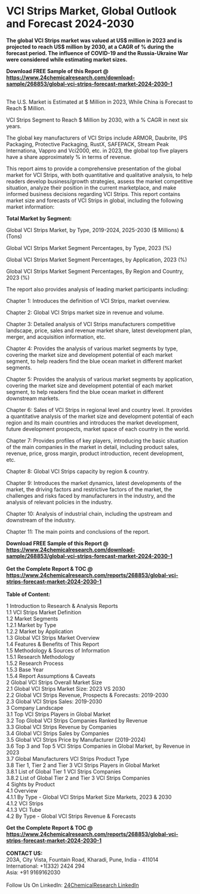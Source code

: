 <h1>VCI Strips Market, Global Outlook and Forecast 2024-2030</h1><p><strong>The global VCI Strips market was valued at US$ million in 2023 and is projected to reach US$ million by 2030, at a CAGR of % during the forecast period. The influence of COVID-19 and the Russia-Ukraine War were considered while estimating market sizes.</strong></p><p>
</p><p></p><div><b>Download FREE Sample of this Report @ 
            <a href="https://www.24chemicalresearch.com/download-sample/268853/global-vci-strips-forecast-market-2024-2030-1">
            https://www.24chemicalresearch.com/download-sample/268853/global-vci-strips-forecast-market-2024-2030-1</a></b></div><br><p>
The U.S. Market is Estimated at $ Million in 2023, While China is Forecast to Reach $ Million.</p><p>
VCI Strips Segment to Reach $ Million by 2030, with a % CAGR in next six years.</p><p>
The global key manufacturers of VCI Strips include ARMOR, Daubrite, IPS Packaging, Protective Packaging, RustX, SAFEPACK, Stream Peak Internationa, Vappro and Vci2000, etc. in 2023, the global top five players have a share approximately % in terms of revenue.</p><p>
This report aims to provide a comprehensive presentation of the global market for VCI Strips, with both quantitative and qualitative analysis, to help readers develop business/growth strategies, assess the market competitive situation, analyze their position in the current marketplace, and make informed business decisions regarding VCI Strips. This report contains market size and forecasts of VCI Strips in global, including the following market information:</p><p>
</p><p>
<strong>Total Market by Segment:</strong></p><p>
Global VCI Strips Market, by Type, 2019-2024, 2025-2030 ($ Millions) &amp; (Tons)</p><p>
Global VCI Strips Market Segment Percentages, by Type, 2023 (%)</p><p>
</p><p>
Global VCI Strips Market Segment Percentages, by Application, 2023 (%)</p><p>
</p><p>
Global VCI Strips Market Segment Percentages, By Region and Country, 2023 (%)</p><p>
</p><p>
The report also provides analysis of leading market participants including:</p><p>
</p><p>
</p><p>
Chapter 1: Introduces the definition of VCI Strips, market overview.</p><p>
Chapter 2: Global VCI Strips market size in revenue and volume.</p><p>
Chapter 3: Detailed analysis of VCI Strips manufacturers competitive landscape, price, sales and revenue market share, latest development plan, merger, and acquisition information, etc.</p><p>
Chapter 4: Provides the analysis of various market segments by type, covering the market size and development potential of each market segment, to help readers find the blue ocean market in different market segments.</p><p>
Chapter 5: Provides the analysis of various market segments by application, covering the market size and development potential of each market segment, to help readers find the blue ocean market in different downstream markets.</p><p>
Chapter 6: Sales of VCI Strips in regional level and country level. It provides a quantitative analysis of the market size and development potential of each region and its main countries and introduces the market development, future development prospects, market space of each country in the world.</p><p>
Chapter 7: Provides profiles of key players, introducing the basic situation of the main companies in the market in detail, including product sales, revenue, price, gross margin, product introduction, recent development, etc.</p><p>
Chapter 8: Global VCI Strips capacity by region &amp; country.</p><p>
Chapter 9: Introduces the market dynamics, latest developments of the market, the driving factors and restrictive factors of the market, the challenges and risks faced by manufacturers in the industry, and the analysis of relevant policies in the industry.</p><p>
Chapter 10: Analysis of industrial chain, including the upstream and downstream of the industry.</p><p>
Chapter 11: The main points and conclusions of the report.</p><div><b>Download FREE Sample of this Report @ 
            <a href="https://www.24chemicalresearch.com/download-sample/268853/global-vci-strips-forecast-market-2024-2030-1">
            https://www.24chemicalresearch.com/download-sample/268853/global-vci-strips-forecast-market-2024-2030-1</a></b></div><br><div><b>Get the Complete Report & TOC @ 
            <a href="https://www.24chemicalresearch.com/reports/268853/global-vci-strips-forecast-market-2024-2030-1">
            https://www.24chemicalresearch.com/reports/268853/global-vci-strips-forecast-market-2024-2030-1</a></b></div><br>
            <b>Table of Content:</b><p>1 Introduction to Research & Analysis Reports<br />
    1.1 VCI Strips Market Definition<br />
    1.2 Market Segments<br />
        1.2.1 Market by Type<br />
        1.2.2 Market by Application<br />
    1.3 Global VCI Strips Market Overview<br />
    1.4 Features & Benefits of This Report<br />
    1.5 Methodology & Sources of Information<br />
        1.5.1 Research Methodology<br />
        1.5.2 Research Process<br />
        1.5.3 Base Year<br />
        1.5.4 Report Assumptions & Caveats<br />
2 Global VCI Strips Overall Market Size<br />
    2.1 Global VCI Strips Market Size: 2023 VS 2030<br />
    2.2 Global VCI Strips Revenue, Prospects & Forecasts: 2019-2030<br />
    2.3 Global VCI Strips Sales: 2019-2030<br />
3 Company Landscape<br />
    3.1 Top VCI Strips Players in Global Market<br />
    3.2 Top Global VCI Strips Companies Ranked by Revenue<br />
    3.3 Global VCI Strips Revenue by Companies<br />
    3.4 Global VCI Strips Sales by Companies<br />
    3.5 Global VCI Strips Price by Manufacturer (2019-2024)<br />
    3.6 Top 3 and Top 5 VCI Strips Companies in Global Market, by Revenue in 2023<br />
    3.7 Global Manufacturers VCI Strips Product Type<br />
    3.8 Tier 1, Tier 2 and Tier 3 VCI Strips Players in Global Market<br />
        3.8.1 List of Global Tier 1 VCI Strips Companies<br />
        3.8.2 List of Global Tier 2 and Tier 3 VCI Strips Companies<br />
4 Sights by Product<br />
    4.1 Overview<br />
        4.1.1 By Type - Global VCI Strips Market Size Markets, 2023 & 2030<br />
        4.1.2 VCI Strips<br />
        4.1.3 VCI Tube<br />
    4.2 By Type - Global VCI Strips Revenue & Forecasts<br />
     </p><div><b>Get the Complete Report & TOC @ 
            <a href="https://www.24chemicalresearch.com/reports/268853/global-vci-strips-forecast-market-2024-2030-1">
            https://www.24chemicalresearch.com/reports/268853/global-vci-strips-forecast-market-2024-2030-1</a></b></div><br><b>CONTACT US:</b><br>
            203A, City Vista, Fountain Road, Kharadi, Pune, India - 411014<br>
            International: +1(332) 2424 294<br>
            Asia: +91 9169162030 <br><br>
            Follow Us On LinkedIn: <a href="https://www.linkedin.com/company/24chemicalresearch/">24ChemicalResearch LinkedIn</a>